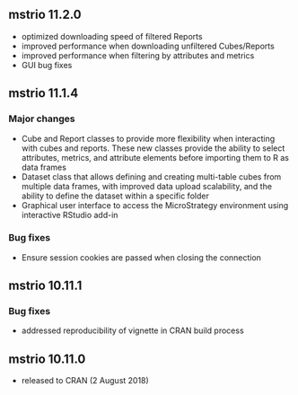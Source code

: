 
## mstrio 11.2.0
* optimized downloading speed of filtered Reports
* improved performance when downloading unfiltered Cubes/Reports
* improved performance when filtering by attributes and metrics
* GUI bug fixes

## mstrio 11.1.4
### Major changes
* Cube and Report classes to provide more flexibility when interacting with cubes and reports. These new classes provide the ability to select attributes, metrics, and attribute elements before importing them to R as data frames
* Dataset class that allows defining and creating multi-table cubes from multiple data frames, with improved data upload scalability, and the ability to define the dataset within a specific folder
* Graphical user interface to access the MicroStrategy environment using interactive RStudio add-in
### Bug fixes
* Ensure session cookies are passed when closing the connection

## mstrio 10.11.1
### Bug fixes
* addressed reproducibility of vignette in CRAN build process

## mstrio 10.11.0 
* released to CRAN (2 August 2018)
